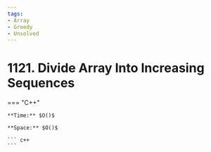 ```yaml
---
tags:
- Array
- Greedy
- Unsolved
---
```



# 1121. Divide Array Into Increasing Sequences

=== "C++"

    **Time:** $O()$

    **Space:** $O()$

    ``` c++
    ```